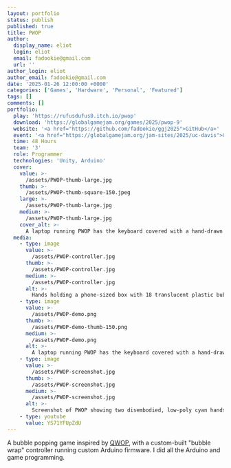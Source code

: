 ```yaml
---
layout: portfolio
status: publish
published: true
title: PWOP
author:
  display_name: eliot
  login: eliot
  email: fadookie@gmail.com
  url: ''
author_login: eliot
author_email: fadookie@gmail.com
date: '2025-01-26 12:00:00 +0000'
categories: ['Games', 'Hardware', 'Personal', 'Featured']
tags: []
comments: []
portfolio:
  play: 'https://rufusdufus0.itch.io/pwop'
  download: 'https://globalgamejam.org/games/2025/pwop-9'
  website: '<a href="https://github.com/fadookie/ggj2025">GitHub</a>'
  event: '<a href="https://globalgamejam.org/jam-sites/2025/uc-davis">Global Game Jam UC Davis 2025</a>'
  time: 48 Hours
  team: '3'
  role: Programmer
  technologies: 'Unity, Arduino'
  cover:
    value: >-
      /assets/PWOP-thumb-large.jpg
    thumb: >-
      /assets/PWOP-thumb-square-150.jpeg
    large: >-
      /assets/PWOP-thumb-large.jpg
    medium: >-
      /assets/PWOP-thumb-large.jpg
    cover_alt: >-
      A laptop running PWOP has the keyboard covered with a hand-drawn PWOP sign. It's connected to a phone-sized box with 18 translucent plastic bubbles on top reminiscent of bubble wrap.
  media:
    - type: image
      value: >-
        /assets/PWOP-controller.jpg
      thumb: >-
        /assets/PWOP-controller.jpg
      medium: >-
        /assets/PWOP-controller.jpg
      alt: >-
        Hands holding a phone-sized box with 18 translucent plastic bubbles on top, reminiscent of bubble wrap.
    - type: image
      value: >-
        /assets/PWOP-demo.png
      thumb: >-
        /assets/PWOP-demo-thumb-150.png
      medium: >-
        /assets/PWOP-demo.png
      alt: >-
        A laptop running PWOP has the keyboard covered with a hand-drawn PWOP sign. It's connected to a phone-sized box with 18 translucent plastic bubbles on top reminiscent of bubble wrap.
    - type: image
      value: >-
        /assets/PWOP-screenshot.jpg
      thumb: >-
        /assets/PWOP-screenshot.jpg
      medium: >-
        /assets/PWOP-screenshot.jpg
      alt: >-
        Screenshot of PWOP showing two disembodied, low-poly cyan hands trying to grasp some white bubbles on top of a magenta rectangle.
    - type: youtube
      value: YS71YFUpZdU
---
```


A bubble popping game inspired by [QWOP](https://foddy.net/Athletics.html), with a custom-built "bubble wrap" controller running custom Arduino firmware. I did all the Arduino and game programming.

